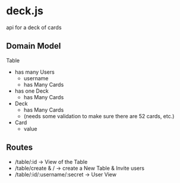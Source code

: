 deck.js
=======

api for a deck of cards

Domain Model
-------------

Table
- has many Users
  * username
  * has Many Cards
- has one Deck
  * has Many Cards
- Deck
  * has Many Cards
  * (needs some validation to make sure there are 52 cards, etc.)
- Card
  * value

Routes
----------
- /table/:id -> View of the Table
- /table/create & / -> create a New Table & Invite users
- /table/:id/:username/:secret -> User View



